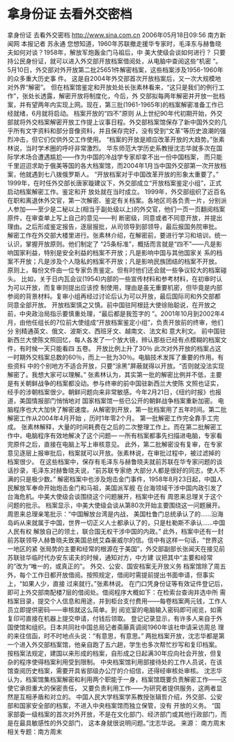 # 拿身份证 去看外交密档

拿身份证 去看外交密档
http://www.sina.com.cn 2006年05月18日09:56 南方新闻网
本报记者 苏永通
您想知道，1960年苏联撤走援华专家时，毛泽东与赫鲁晓夫如何对谈？1958年，解放军炮轰金门马祖后，中 美大使级会谈如何进行？
只要持公民身份证，就可以进入外交部开放档案借阅处，从电脑中查阅这些“机密
”。
5月10日，外交部对外开放第二批25651件解密档案，这些档案涉及1956-1960年的众多重大历史事 件。
这是自2004年外交部首次开放档案后，又一次大规模地对外界“解密”。
但在档案馆鉴定和开放处处长张素林看来，“这只是我们的例行工作”，张处长透露，解密开放将制度化，今后，外 交部拟每两年解密并开放一批档案，并有望两年内实现上网。现在，第三批(1961-1965年)的档案解密准备工作已 经就绪，6月就将启动。
档案开放的“四不”原则
从上世纪90年代初期开始，外交部就将外交档案解密开放工作提上议事日程。外交部档案馆保存了新中国外交的几 乎所有文字资料和部分音像资料，并且保存完好，没有受到“文革”等历史浪潮的强烈冲击，但它们仅供外交工作使用。
“档案的开放是顺应改革开放的大趋势。”张素林说，当时学术圈的呼吁非常激烈。
华东师范大学历史系教授沈志华就多次在国际学术场合遭遇尴尬——作为中国的冷战学专家却拿不出一份中国档案， 而只能千里迢迢求助于俄美等国的各大档案馆，而2004年1月当中国外交部第一次开放档案，他就遇到七八拨俄罗斯人。 “开放档案对于中国改革开放的形象太重要了。”
1999年，在时任外交部长唐家璇建议下，外交部成立“开放档案鉴定小组”，正式启动档案解密工作。鉴定和开 放处就在当时成立。
1999年，外交部组织了近百名在职和离退休外交官，第一次解密、鉴定有关档案。各地区司各负责一片，分别派 人参加——至少是二秘以上(相当于副处级以上)的外交官，他们一页一页翻阅档案原件，在审查单上写上自己的意见——判 断密级，同意或者不同意开放，并提出理由。之后形成鉴定报告，逐层报批，从司领导到部领导，最后报国务院审批。
解密工作在外交部大楼里进行。张素林介绍，在解密前，要进行学习和培训，统一认识，掌握开放原则。他们制定了 “25条标准”，概括而言就是“四不”——凡是影响国家利益，特别是安全利益的档案不开放；凡是影响中国与其他国家关 系的档案不开放；凡是涉及个人隐私的档案不开放；凡是影响民族团结的档案不开放。
原则上，每份文件由一位专家负责鉴定。但有时他们还会就一些争议较大的档案碰头。
比如，关于日内瓦会议(1954)内部的一些宣传材料和参考材料，在初审时认为可以开放，而复审则提出应该控 制使用，理由是虽无重要机密，但毕竟是内部参阅的背景材料。复审小组再经过讨论后认为可以开放，最后国际司和外交部都 同意全部开放。
开放档案慎之又慎。前中国驻阿根廷大使徐贻聪说，在开放之前，中央政治局指示要慎重处理，“最后都是我签字的 ”。2001年10月到2002年4月，由他任组长的7位前大使组成“开放档案鉴定小组”，负责开放前的终审，他们分 别精通英文、俄文、波斯文、西班牙文、越南文、法文和
意大利文。
前中国驻新西兰大使陈文照回忆，每人各发了一个放大镜，辨认那些已经有点模糊的档案文件，有时候一天只能看四 五卷。
开放比例上升了30％
此次对外开放的档案占这一时期外交档案总数的60％，而上一批为30％。电脑技术发挥了重要的作用。有些资料 中的个别地方不适合开放，只要“涂黑”屏蔽就得以开放。“否则就没法实现解密了。我想大家可以理解。”
张素林认为，其实第一批的解密比例并不低，主要是有关朝鲜战争的档案都没动。参与终审的前中国驻新西兰大使陈 文照也证实，经手的涉朝档案很少。朝鲜问题向来非常敏感。今年2月21日，《纽约时报》也报道，美国情报部门悄悄地对 国家档案馆一些已公开的朝鲜战争档案重新加密。
电脑程序也大大加快了解密速度。从解密到开放，第一批档案用了五年时间。第二批解密工作从2004年4月开始 ，历时1年零2个月。
第一批解密工作完全靠手工完成。
张素林解释，大量的时间耗费在之后的二次整理工作上。而在第二批解密工作中，电脑程序有效地解决了这个问题— —所有档案都事先扫描进电脑，专家看完原件之后，直接在电脑上写上审核意见。
此外，第二批解密没有复审，在专家意见逐层上报审批后，档案就可以开放。张素林说，在审批过程中，被过滤掉的 档案很少。
在这些档案中，保存有毛泽东与赫鲁晓夫就前苏联在华专家问题的谈话抄录，毛泽东对赫鲁晓夫说，“前苏联专家绝 大部分人都是很好的同志，使人不满的只是极少数。”
解密档案中也涉及炮击金门事件，1958年8月23日起，中国人民解放军奉命开始炮击金门和马祖，美国派军舰 在台海领域干涉中国内政引发了台海危机。中美大使级会谈围绕这个问题展开，档案中还有
周恩来总理关于这个问题的批示。
档案显示，中美大使级会谈从第80次开始主要围绕这一问题展开。周恩来总理亲笔批示：“中国解放台湾是内战， 美国杜鲁门总统承认了的……沿海岛屿从来就属于中国，世界一切正义人士都承认了的，只是杜勒斯不承认……中国人民有权 解放自己的领土，联合国无权干涉中国的内政。”
此外，档案中还有一封前苏联领导人赫鲁晓夫致美国总统艾森豪威尔的信。信中有这样一句话，“世界这一地区的紧 张局势的主要和经常的根源在于美国”，外交部副部长张闻天在接见前苏联驻华临时代办安东诺夫的时候，通知对方，中方建 议把其中“主要和经常的”改为“唯一的，或真正的”。
外交、公安、国安档案无开放义务
档案馆除了周五外，每个工作日都开放借阅。按照规定，借阅时需提前提出书面申请，但事实上，“如果人少，直接 过来就行。”张素林说。
在门口凭身份证等有效证件登记后，即可上外交部南配楼7层的借阅处。借阅程序大概如下：在检索台查询并选中所 需档案目录，提交个人信息和用途，并到柜台支付费用——每卷档案两元钱，工作人员立即提供密码——审核就这么简单。到 阅览室的电脑输入密码即可阅览，如需复印可直接在机器上提交申请，付钱后领取。
登记记录显示，有许多人来自于外国使馆和组织。日本共同社中国总局记者斋藤真调阅1960年该社申请采访周总 理的来往信函，时不时地点头说：“有意思，有意思。”
两批档案开放，沈志华都是第一个进入外交部档案馆，他亲自跑了五六趟，学生也多次帮忙抄写和复印档案。
按档案法规定，建国以来形成的档案，自形成之日起满30年应向社会开放，但复杂的程序使得档案利用受到限制。 中央档案馆利用部接待处的工作人员说，在该馆查阅历史档案，需要开具省部级办公厅的介绍信，还得经审核处审核。
沈志华认为，档案馆集档案解密和利用两个职能于一身，档案馆既要负责解密工作——这使它承担重大的保密责任， 又要负责利用工作——为研究者提供服务，这两者显然是互相矛盾和对立的。
中国人民大学档案学系教授张辑哲介绍，外交部、公安部和国家安全部的档案，不进入中央档案馆而独立保管，没有 开放的义务。
“国家部委一级档案的首次对外开放，不是在文化部门、经济部门或其他行政部门，而是在最具敏感性的外交部门， 这本身就很说明问题。”沈志华说。 来源：
南方周末
相关专题：南方周末 

